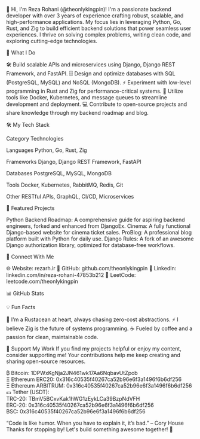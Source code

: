 👋 Hi, I'm Reza Rohani (@theonlykingpin)!
I'm a passionate backend developer with over 3 years of experience crafting robust, scalable, and high-performance applications. My focus lies in leveraging Python, Go, Rust, and Zig to build efficient backend solutions that power seamless user experiences. I thrive on solving complex problems, writing clean code, and exploring cutting-edge technologies.

🚀 What I Do

🛠️ Build scalable APIs and microservices using Django, Django REST Framework, and FastAPI.
🗄️ Design and optimize databases with SQL (PostgreSQL, MySQL) and NoSQL (MongoDB).
⚡ Experiment with low-level programming in Rust and Zig for performance-critical systems.
🧰 Utilize tools like Docker, Kubernetes, and message queues to streamline development and deployment.
💻 Contribute to open-source projects and share knowledge through my backend roadmap and blog.


🛠️ My Tech Stack



Category
Technologies



Languages
Python, Go, Rust, Zig


Frameworks
Django, Django REST Framework, FastAPI


Databases
PostgreSQL, MySQL, MongoDB


Tools
Docker, Kubernetes, RabbitMQ, Redis, Git


Other
RESTful APIs, GraphQL, CI/CD, Microservices



🌟 Featured Projects

Python Backend Roadmap: A comprehensive guide for aspiring backend engineers, forked and enhanced from DjangoEx.
Cinema: A fully functional Django-based website for cinema ticket sales.
ProBlog: A professional blog platform built with Python for daily use.
Django Rules: A fork of an awesome Django authorization library, optimized for database-free workflows.


🔗 Connect With Me

🌐 Website: rezarh.ir
📄 GitHub: github.com/theonlykingpin
💼 LinkedIn: linkedin.com/in/reza-rohani-47853b212
🧮 LeetCode: leetcode.com/theonlykingpin


📊 GitHub Stats


💡 Fun Facts

🦀 I'm a Rustacean at heart, always chasing zero-cost abstractions.
⚡ I believe Zig is the future of systems programming.
☕ Fueled by coffee and a passion for clean, maintainable code.


🙏 Support My Work
If you find my projects helpful or enjoy my content, consider supporting me! Your contributions help me keep creating and sharing open-source resources.


₿ Bitcoin: 1DPWxKgNja2JN461wk17Aa6NqbavUtZpob  
Ξ Ethereum ERC20: 0x316c40535f40267ca52b96e6f3a1496f6b6df256  
Ξ Ethereum ARBITRUM: 0x316c40535f40267ca52b96e6f3a1496f6b6df256  
💵 Tether (USDT):  
TRC-20: TBmV5BCxvKak1hWG1zEykLCa39BzpNdVFH  
ERC-20: 0x316c40535f40267ca52b96e6f3a1496f6b6df256  
BSC: 0x316c40535f40267ca52b96e6f3a1496f6b6df256  




“Code is like humor. When you have to explain it, it’s bad.” – Cory House
Thanks for stopping by! Let's build something awesome together! 🚀

